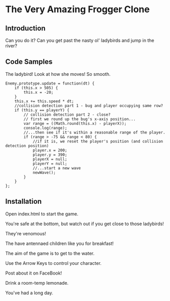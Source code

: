 # The Very Amazing Frogger Clone

## Introduction

Can you do it?  Can you get past the nasty ol' ladybirds and jump in the river?

## Code Samples

The ladybird!  Look at how she moves!  So smooth.
~~~~
Enemy.prototype.update = function(dt) {
    if (this.x > 505) {
        this.x = -20;
    }
    this.x += this.speed * dt;
    //collision detection part 1 - bug and player occupying same row?
    if (this.y == playerY) {
        // collision detection part 2 - close?
        // first we round up the bug's x-axis position...
        var range = ((Math.round(this.x) - playerX));
        console.log(range);
        //...then see if it's within a reasonable range of the player.
        if (range > -75 && range < 80) {
            //if it is, we reset the player's position (and collision detection position)
            player.x = 200;
            player.y = 390;
            playerX = null;
            playerY = null;
            //...start a new wave
            newWave();
        }
    }
};
~~~~

## Installation

Open index.html to start the game.

You're safe at the bottom, but watch out if you get close to those ladybirds!

They're venomous!

The have antennaed children like you for breakfast!

The aim of the game is to get to the water.

Use the Arrow Keys to control your character.

Post about it on FaceBook!

Drink a room-temp lemonade.

You've had a long day.
